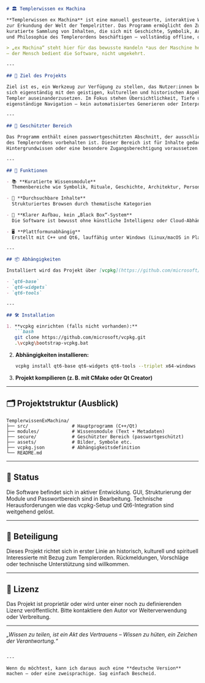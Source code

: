```markdown
# 🏛️ Templerwissen ex Machina

**Templerwissen ex Machina** ist eine manuell gesteuerte, interaktive Wissensanwendung
zur Erkundung der Welt der Tempelritter. Das Programm ermöglicht den Zugriff auf eine
kuratierte Sammlung von Inhalten, die sich mit Geschichte, Symbolik, Architektur
und Philosophie des Templerordens beschäftigen – vollständig offline, ohne KI oder Cloudanbindung.

> „ex Machina“ steht hier für das bewusste Handeln *aus der Maschine heraus*
– der Mensch bedient die Software, nicht umgekehrt.

---

## 🎯 Ziel des Projekts

Ziel ist es, ein Werkzeug zur Verfügung zu stellen, das Nutzer:innen befähigt,
sich eigenständig mit den geistigen, kulturellen und historischen Aspekten der
Templer auseinanderzusetzen. Im Fokus stehen Übersichtlichkeit, Tiefe und
eigenständige Navigation – kein automatisiertes Generieren oder Interpretieren von Inhalten.

---

## 🔐 Geschützter Bereich

Das Programm enthält einen passwortgeschützten Abschnitt, der ausschließlich Mitgliedern
des Templerordens vorbehalten ist. Dieser Bereich ist für Inhalte gedacht, die spezielles
Hintergrundwissen oder eine besondere Zugangsberechtigung voraussetzen.

---

## 🧭 Funktionen

- 📚 **Kuratierte Wissensmodule**  
  Themenbereiche wie Symbolik, Rituale, Geschichte, Architektur, Personen und Orte

- 🔎 **Durchsuchbare Inhalte**  
  Strukturiertes Browsen durch thematische Kategorien

- 🧱 **Klarer Aufbau, kein „Black Box“-System**  
  Die Software ist bewusst ohne künstliche Intelligenz oder Cloud-Abhängigkeit entwickelt

- 🖥️ **Plattformunabhängig**  
  Erstellt mit C++ und Qt6, lauffähig unter Windows (Linux/macOS in Planung)

---

## 📦 Abhängigkeiten

Installiert wird das Projekt über [vcpkg](https://github.com/microsoft/vcpkg). Aktuell genutzte Bibliotheken:

- `qt6-base`
- `qt6-widgets`
- `qt6-tools`

---

## 🛠️ Installation

1. **vcpkg einrichten (falls nicht vorhanden):**
   ```bash
   git clone https://github.com/microsoft/vcpkg.git
   .\vcpkg\bootstrap-vcpkg.bat
   ```

2. **Abhängigkeiten installieren:**
   ```bash
   vcpkg install qt6-base qt6-widgets qt6-tools --triplet x64-windows
   ```

3. **Projekt kompilieren (z. B. mit CMake oder Qt Creator)**

---

## 🗂️ Projektstruktur (Ausblick)

```
TemplerwissenExMachina/
├── src/                # Hauptprogramm (C++/Qt)
├── modules/            # Wissensmodule (Text + Metadaten)
├── secure/             # Geschützter Bereich (passwortgeschützt)
├── assets/             # Bilder, Symbole etc.
├── vcpkg.json          # Abhängigkeitsdefinition
└── README.md
```

---

## 📅 Status

Die Software befindet sich in aktiver Entwicklung. GUI, Strukturierung 
der Module und Passwortbereich sind in Bearbeitung. Technische
Herausforderungen wie das vcpkg-Setup und Qt6-Integration sind weitgehend gelöst.

---

## 🤝 Beteiligung

Dieses Projekt richtet sich in erster Linie an historisch,
kulturell und spirituell Interessierte mit Bezug zum Templerorden.
Rückmeldungen, Vorschläge oder technische Unterstützung sind willkommen.

---

## 📜 Lizenz

Das Projekt ist proprietär oder wird unter einer noch zu definierenden Lizenz veröffentlicht.
Bitte kontaktiere den Autor vor Weiterverwendung oder Verbreitung.

---

*„Wissen zu teilen, ist ein Akt des Vertrauens – Wissen zu hüten, ein Zeichen der Verantwortung.“*
```

---

Wenn du möchtest, kann ich daraus auch eine **deutsche Version** machen – oder eine zweisprachige. Sag einfach Bescheid.
